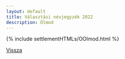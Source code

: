 ```yaml
---
layout: default
title: Választási névjegyzék 2022
description: Ólmod
---
```


{% include settlementHTMLs/OOlmod.html %}

[Vissza](../)